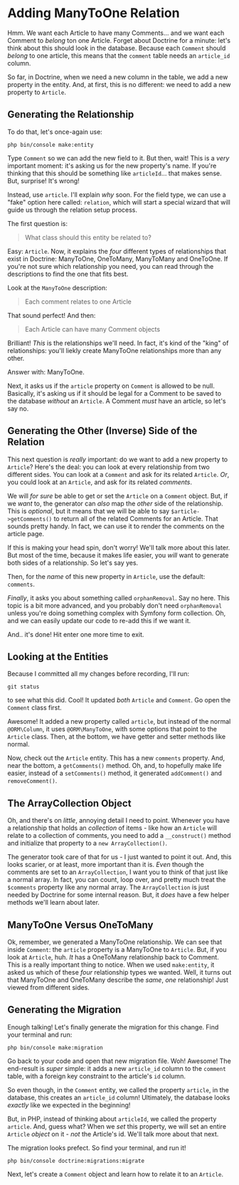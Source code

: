 # Adding ManyToOne Relation

Hmm. We want each Article to have many Comments... and we want each Comment to
*belong* ton one Article. Forget about Doctrine for a minute: let's think about
this should look in the database. Because each `Comment` should *belong* to one
article, this means that the `comment` table needs an `article_id` column.

So far, in Doctrine, when we need a new column in the table, we add a new property
in the entity. And, at first, this is no different: we need to add a new property
to `Article`.

## Generating the Relationship

To do that, let's once-again use:

```terminal
php bin/console make:entity
```

Type `Comment` so we can add the new field to it. But then, wait! This is a *very*
important moment: it's asking us for the new property's name. If you're thinking
that this should be something like `articleId`... that makes sense. But, surprise!
It's wrong!

Instead, use `article`. I'll explain *why* soon. For the field type, we can use
a "fake" option here called: `relation`, which will start a special wizard that
will guide us through the relation setup process.

The first question is:

> What class should this entity be related to?

Easy: `Article`. Now, it explains the *four* different types of relationships that
exist in Doctrine: ManyToOne, OneToMany, ManyToMany and OneToOne. If you're not
sure which relationship you need, you can read through the descriptions to find
the one that fits best.

Look at the `ManyToOne` description:

> Each comment relates to one Article

That sound perfect! And then:

> Each Article can have many Comment objects

Brilliant! *This* is the relationships we'll need. In fact, it's kind of the "king"
of relationships: you'll liekly create ManyToOne relationships more than any other.

Answer with: ManyToOne.

Next, it asks us if the `article` property on `Comment` is allowed to be null.
Basically, it's asking us if it should be legal for a Comment to be saved to the
database *without* an `Article`. A Comment *must* have an article, so let's say
no.

## Generating the Other (Inverse) Side of the Relation

This next question is *really* important: do we want to add a new property to
`Article`? Here's the deal: you can look at every relationship from two different
sides. You can look at a `Comment` and ask for its related `Article`. *Or*, you
could look at an `Article`, and ask for its related *comments*.

We will *for sure* be able to get or set the `Article` on a `Comment` object. But,
if we *want* to, the generator can *also* map the *other* side of the relationship.
This is *optional*, but it means that we will be able to say
`$article->getComments()` to return all of the related Comments for an Article.
That sounds pretty handy. In fact, we can use it to render the comments on the
article page.

If this is making your head spin, don't worry! We'll talk more about this later.
But most of the time, because it makes life easier, you *will* want to generate
both sides of a relationship. So let's say yes.

Then, for the *name* of this new property in `Article`, use the default: `comments`.

*Finally*, it asks you about something called `orphanRemoval`. Say no here. This
topic is a bit more advanced, and you probably don't need `orphanRemoval` unless
you're doing something complex with Symfony form collection. Oh, and we can easily
update our code to re-add this if we want it.

And.. it's done! Hit enter one more time to exit.

## Looking at the Entities

Because I committed all my changes before recording, I'll run:

```terminal
git status
```

to see what this did. Cool! It updated *both* `Article` and `Comment`. Go open
the `Comment` class first.

Awesome! It added a new property called `article`, but instead of the normal
`@ORM\Column`, it uses `@ORM\ManyToOne`, with some options that point to the
`Article` class. Then, at the bottom, we have getter and setter methods like normal.

Now, check out the `Article` entity. This has a new `comments` property. And, near
the bottom, a `getComments()` method. Oh, and, to hopefully make life easier, instead
of a `setComments()` method, it generated `addComment()` and `removeComment()`.

## The ArrayCollection Object

Oh, and there's on *little*, annoying detail I need to point. Whenever you have
a relationship that holds an *collection* of items - like how an `Article` will
relate to a collection of comments, you need to add a `__construct()` method
and initialize that property to a `new ArrayCollection()`.

The generator took care of that for us - I just wanted to point it out. And, this
looks scarier, or at least, more important than it is. *Even* though the comments
are set to an `ArrayCollection`, I want you to think of that just like a normal
array. In fact, you can count, loop over, and pretty much treat the `$comments`
property like any normal array. The `ArrayCollection` is just needed by Doctrine
for some internal reason. But, it *does* have a few helper methods we'll learn
about later.

## ManyToOne Versus OneToMany

Ok, remember, we generated a ManyToOne relationship. We can see that inside
`Comment`: the `article` property is a ManyToOne to `Article`. But, if you look
at `Article`, huh. *It* has a OneToMany relationship back to Comment. This is a
really important thing to notice. When we used `make:entity`, it asked us which
of these *four* relationship types we wanted. Well, it turns out that ManyToOne
and OneToMany describe the *same*, *one* relationship! Just viewed from different
sides.

## Generating the Migration

Enough talking! Let's finally generate the migration for this change. Find your
terminal and run:

```terminal
php bin/console make:migration
```

Go back to your code and open that new migration file. Woh! Awesome! The end-result
is *super* simple: it adds a new `article_id` column to the `comment`  table, with
a foreign key constraint to the article's `id` column. 

So even though, in the `Comment` entity, we called the property `article`, in the
database, this creates an `article_id` column! Ultimately, the database looks
*exactly* like we expected in the beginning!

But, in PHP, instead of thinking about `articleId`, we called the property `article`.
And, guess what? When we *set* this property, we will set an entire `Article`
*object* on it - *not* the Article's id. We'll talk more about that next.

The migration looks prefect. So find your terminal, and run it!

```terminal-silent
php bin/console doctrine:migrations:migrate
```

Next, let's create a `Comment` object and learn how to relate it to an `Article`.
